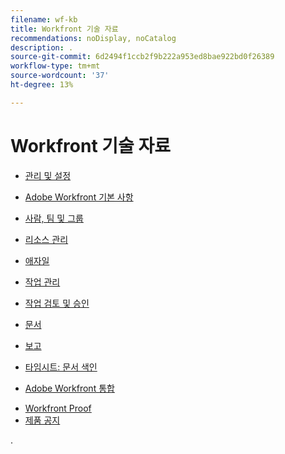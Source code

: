 ```yaml
---
filename: wf-kb
title: Workfront 기술 자료
recommendations: noDisplay, noCatalog
description: .
source-git-commit: 6d2494f1ccb2f9b222a953ed8bae922bd0f26389
workflow-type: tm+mt
source-wordcount: '37'
ht-degree: 13%

---
```



# Workfront 기술 자료

* [관리 및 설정](administration-and-setup/administration-and-setup.md)
* [Adobe Workfront 기본 사항](workfront-basics/workfront-basics.md)
* [사람, 팀 및 그룹](people-teams-and-groups/people-teams-and-groups.md)
* [리소스 관리](resource-mgmt/manage-resources.md)
* [애자일](agile/agile.md)
* [작업 관리](manage-work/manage-work.md)
* [작업 검토 및 승인](review-and-approve-work/review-and-approve-work.md)
* [문서](documents/documents-overview.md)
* [보고](reports-and-dashboards/reports-and-dashboards-overview.md)

  <!--
  <li data-mc-conditions="QuicksilverOrClassic.Draft mode">Enhanced analytics</li>
  -->

* [타임시트: 문서 색인](timesheets/timesheets-all.md)
* [Adobe Workfront 통합](workfront-integrations-and-apps/workfront-integrations.md)
<!--* [Adobe Workfront API](wf-api/workfront-api.md) -->
* [Workfront Proof](workfront-proof/workfront-proof.md)
* [제품 공지](product-announcements/product-announcements.md)

.
